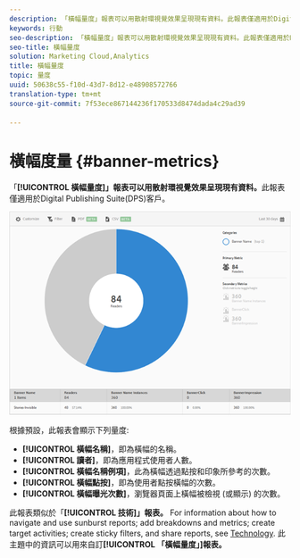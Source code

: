 ```yaml
---
description: 「橫幅量度」報表可以用散射環視覺效果呈現現有資料。此報表僅適用於Digital Publishing Suite(DPS)客戶。
keywords: 行動
seo-description: 「橫幅量度」報表可以用散射環視覺效果呈現現有資料。此報表僅適用於Digital Publishing Suite(DPS)客戶。
seo-title: 橫幅量度
solution: Marketing Cloud,Analytics
title: 橫幅量度
topic: 量度
uuid: 50638c55-f10d-43d7-8d12-e48908572766
translation-type: tm+mt
source-git-commit: 7f53ece867144236f170533d8474dada4c29ad39

---
```



# 橫幅度量 {#banner-metrics}

「**[!UICONTROL 橫幅量度]」報表可以用散射環視覺效果呈現現有資料。**&#x200B;此報表僅適用於Digital Publishing Suite(DPS)客戶。

![](assets/dps_banner_name.png)

根據預設，此報表會顯示下列量度:

* **[!UICONTROL 橫幅名稱]**，即為橫幅的名稱。
* **[!UICONTROL 讀者]**，即為應用程式使用者人數。
* **[!UICONTROL 橫幅名稱例項]**，此為橫幅透過點按和印象所參考的次數。
* **[!UICONTROL 橫幅點按]**，即為使用者點按橫幅的次數。
* **[!UICONTROL 橫幅曝光次數]**，瀏覽器頁面上橫幅被檢視 (或顯示) 的次數。

此報表類似於「**[!UICONTROL 技術]」報表。** For information about how to navigate and use sunburst reports; add breakdowns and metrics; create target activities; create sticky filters, and share reports, see [Technology](/help/using/usage/reports-technology.md). 此主題中的資訊可以用來自訂&#x200B;**[!UICONTROL 「橫幅量度」]報表。**
